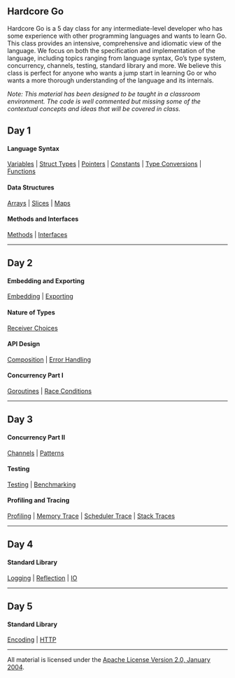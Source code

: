## Hardcore Go
Hardcore Go is a 5 day class for any intermediate-level developer who has some experience with other programming languages and wants to learn Go. This class provides an intensive, comprehensive and idiomatic view of the language. We focus on both the specification and implementation of the language, including topics ranging from language syntax, Go’s type system, concurrency, channels, testing, standard library and more. We believe this class is perfect for anyone who wants a jump start in learning Go or who wants a more thorough understanding of the language and its internals.

*Note: This material has been designed to be taught in a classroom environment. The code is well commented but missing some of the contextual concepts and ideas that will be covered in class.*

## Day 1

#### Language Syntax
[Variables](../../topics/variables/readme.md) | 
[Struct Types](../../topics/struct_types/readme.md) | 
[Pointers](../../topics/pointers/readme.md) | 
[Constants](../../topics/constants/readme.md) | 
[Type Conversions](../../topics/type_conversions/readme.md) | 
[Functions](../../topics/functions/readme.md)

#### Data Structures
[Arrays](../../topics/arrays/readme.md) | 
[Slices](../../topics/slices/readme.md) | 
[Maps](../../topics/maps/readme.md)

#### Methods and Interfaces
[Methods](../../topics/methods/readme.md) | 
[Interfaces](../../topics/interfaces/readme.md)
___

## Day 2

#### Embedding and Exporting
[Embedding](../../topics/embedding/readme.md) | 
[Exporting](../../topics/exporting/readme.md)

#### Nature of Types
[Receiver Choices](../../topics/receiver_choices/readme.md)

#### API Design
[Composition](../../topics/composition/readme.md) | 
[Error Handling](../../topics/error_handling/readme.md)

#### Concurrency Part I
[Goroutines](../../topics/goroutines/readme.md) | 
[Race Conditions](../../topics/race_conditions/readme.md)
___

## Day 3

#### Concurrency Part II
[Channels](../../topics/channels/readme.md) | 
[Patterns](../../topics/concurrency_patterns/readme.md)

#### Testing
[Testing](../../topics/testing/readme.md) | 
[Benchmarking](../../topics/benchmarking/readme.md)

#### Profiling and Tracing
[Profiling](../../topics/profiling/readme.md) | 
[Memory Trace](../../topics/memory_trace/readme.md) | 
[Scheduler Trace](../../topics/sched_trace/readme.md) | 
[Stack Traces](../../topics/stack_trace/readme.md)
___

## Day 4

#### Standard Library
[Logging](../../logging/readme.md) | 
[Reflection](../../reflection/readme.md) | 
[IO](../../writers_readers/readme.md)
___

## Day 5

#### Standard Library
[Encoding](../../encoding/readme.md) | 
[HTTP](../../http/readme.md)
___
All material is licensed under the [Apache License Version 2.0, January 2004](http://www.apache.org/licenses/LICENSE-2.0).